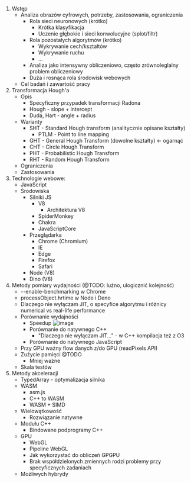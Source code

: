 1. Wstęp
   * Analiza obrazów cyfrowych, potrzeby, zastosowania, ograniczenia
     * Rola sieci neuronowych (krótko)
       * Krótka klasyfikacja
       * Uczenie głębokie i sieci konwolucyjne (splot/filtr)
     * Rola pozostałych algorytmów (krótko)
       * Wykrywanie cech/kształtów
       * Wykrywanie ruchu
       * ...
     * Analiza jako intensywny obliczeniowo, często zrównoleglalny problem obliczeniowy
     * Duża i rosnąca rola środowisk webowych
   * Cel badań i zawartość pracy
2. Transformacja Hough'a
   * Opis
     * Specyficzny przypadek transformacji Radona
     * Hough - slope + intercept
     * Duda, Hart - angle + radius
   * Warianty
     * SHT - Standard Hough transform (analitycznie opisane kształty)
       * PTLM - Point to line mapping
     * GHT - General Hough Transform (dowolne kształty) <- ogarnąć
     * CHT - Circle Hough Transform
     * PHT - Probabilistic Hough Transform
     * RHT - Random Hough Transform
   * Ograniczenia
   * Zastosowania
3. Technologie webowe:
   * JavaScript
   * Środowiska
     * Silniki JS
       * V8
         * Architektura V8
       * SpiderMonkey
       * Chakra
       * JavaScriptCore
     * Przeglądarka
       * Chrome (Chromium)
       * IE
       * Edge
       * Firefox
       * Safari
     * Node (V8)
     * Dino (V8)
4. Metody pomiary wydajności (@TODO: luźno, ulogicznić kolejność)
     * --enable-benchmarking w Chrome
     * processObject.hrtime w Node i Deno
     * Dlaczego nie wyłączam JIT, o specyfice algorytmu i różnicy numerical vs real-life performance
     * Porównanie wydajności
       * Speedup
     ![image](https://user-images.githubusercontent.com/28621467/132757249-4b59fe1a-827b-4d22-aed8-8b44b5108d78.png)
       * Porównanie do natywnego C++
         * "Dlaczego nie wyłączam JIT..." - w C++ kompilacja też z O3
       * Porównanie do natywnego JavaScript
     * Przy GPU ważny flow danych z/do GPU (readPixels API)
     * Zużycie pamięci @TODO
       * Mniej ważne
     * Skala testów
5. Metody akceleracji
   * TypedArray - optymalizacja silnika
   * WASM
     * asm.js
     * C++ to WASM
     * WASM + SIMD
   * Wielowątkowość
     * Rozwiązanie natywne
   * Modułu C++
     * Bindowane podprogramy C++
   * GPU
     * WebGL
     * Pipeline WebGL
     * Jak wykorzystać do obliczeń GPGPU
     * Brak współdzielonych zmiennych rodzi problemy przy specyficznych zadaniach
   * Możliwych hybrydy



